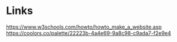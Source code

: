 # Links 
https://www.w3schools.com/howto/howto_make_a_website.asp
https://coolors.co/palette/22223b-4a4e69-9a8c98-c9ada7-f2e9e4


